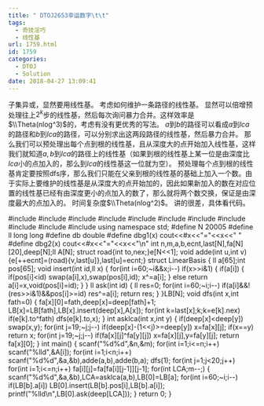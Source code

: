 ```yaml
---
title: " DTOJ2653幸运数字\t\t"
tags:
  - 奇技淫巧
  - 线性基
url: 1759.html
id: 1759
categories:
  - DTOJ
  - Solution
date: 2018-04-27 13:09:41
---
```


子集异或，显然要用线性基。 考虑如何维护一条路径的线性基。 显然可以倍增预处理往上$2^k$步的线性基，然后每次询问暴力合并。这样效率是$\\Theta(nlog^3)$的，考虑有没有更优秀的写法。 $a$到$b$的路径可以看成$a$到$lca$的路径和$b$到$lca$的路径，可以分别求出这两段路径的线性基，然后暴力合并。 那么我们可以预处理出每个点到根的线性基，且从深度大的点开始加入线性基，这样我们就知道$a,b$到$lca$的路径上的线性基（如果到根的线性基上某一位是由深度比$lca$小的点加入的，那么到$lca$的线性基这一位就为空）。 预处理每个点到根的线性基肯定要按照dfs序，那么我们只能在父亲到根的线性基的基础上加入一个数。由于实际上要维护的线性基是从深度大的点开始加的，因此如果新加入的数在对应位置的线性基已经有由深度更小的点加入的数了，那么就将两个数交换，保证是由深度最大的点加入的。 时间复杂度$\\Theta(nlog^2)$。 讲的很差，具体看代码。

#include<iostream>
#include<cstdio>
#include<cstdlib>
#include<cstring>
#include<string>
#include<cmath>
#include<algorithm>
#include<queue>
#include<vector>
#include<set>
#include<map>
using namespace std;
#define N 20005
#define ll long long
#define db double
#define dbg1(x) cout<<#x<<"="<<x<<" "
#define dbg2(x) cout<<#x<<"="<<x<<"\\n"
int n,m,a,b,ecnt,last\[N\],fa\[N\]\[20\],deep\[N\];ll A\[N\];
struct road{int to,nex;}e\[N<<1\];
void adde(int u,int v) {e\[++ecnt\]=(road){v,last\[u\]},last\[u\]=ecnt;}
struct LinearBasis
{
    ll a\[65\];int pos\[65\];
    void insert(int id,ll x)
    {
        for(int i=60;~i&&x;i--)
            if(x>>i&1)
            {
                if(a\[i\])
                {
                    if(pos\[i\]<id) swap(a\[i\],x),swap(pos\[i\],id);
                    x^=a\[i\];
                }
                else return a\[i\]=x,void(pos\[i\]=id);
            }
    }
    ll ask(int id)
    {
        ll res=0;
        for(int i=60;~i;i--) if(a\[i\]&&!(res>>i&1)&&pos\[i\]>=id) res^=a\[i\];
        return res;
    }
}LB\[N\];
void dfs(int x,int fath=0)
{
    fa\[x\]\[0\]=fath,deep\[x\]=deep\[fath\]+1;
    LB\[x\]=LB\[fath\],LB\[x\].insert(deep\[x\],A\[x\]);
    for(int k=last\[x\];k;k=e\[k\].nex) if(e\[k\].to^fath) dfs(e\[k\].to,x);
}
int asklca(int x,int y)
{
    if(deep\[x\]<deep\[y\]) swap(x,y);
    for(int j=19;~j;j--) if(deep\[x\]-(1<<j)>=deep\[y\]) x=fa\[x\]\[j\];
    if(x==y) return x;
    for(int j=19;~j;j--) if(fa\[x\]\[j\]^fa\[y\]\[j\]) x=fa\[x\]\[j\],y=fa\[y\]\[j\];
    return fa\[x\]\[0\];
}
int main()
{
    scanf("%d%d",&n,&m);
    for(int i=1;i<=n;i++) scanf("%lld",&A\[i\]);
    for(int i=1;i<n;i++) scanf("%d%d",&a,&b),adde(a,b),adde(b,a);
    dfs(1);
    for(int j=1;j<20;j++)
        for(int i=1;i<=n;i++) fa\[i\]\[j\]=fa\[fa\[i\]\[j-1\]\]\[j-1\];
    for(int LCA;m--;)
    {
        scanf("%d%d",&a,&b),LCA=asklca(a,b),LB\[0\]=LB\[a\];
        for(int i=60;~i;i--) if(LB\[b\].a\[i\]) LB\[0\].insert(LB\[b\].pos\[i\],LB\[b\].a\[i\]);
        printf("%lld\\n",LB\[0\].ask(deep\[LCA\]));
    }
    return 0;
}